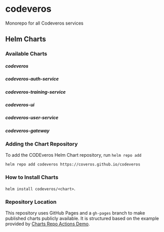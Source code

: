 # codeveros
Monorepo for all Codeveros services

## Helm Charts

### Available Charts

##### codeveros
##### codeveros-auth-service
##### codeveros-training-service
##### codeveros-ui
##### codeveros-user-service
##### codeveros-gateway


### Adding the Chart Repository
To add the CODEveros Helm Chart repository, run `helm repo add`

`helm repo add codeveros https://coveros.github.io/codeveros`

### How to Install Charts
`helm install codeveros/<chart>`.

### Repository Location
This repository uses GitHub Pages and a `gh-pages` branch to make published charts publicly available. It is structured 
based on the example provided by [Charts Repo Actions Demo](https://github.com/helm/charts-repo-actions-demo).


